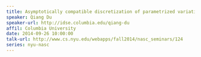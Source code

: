 ```yaml
---
title: Asymptotically compatible discretization of parametrized variational problems with applications to nonlocal models
speaker: Qiang Du
speaker-url: http://idse.columbia.edu/qiang-du
affil: Columbia University
date: 2014-09-26 10:00:00
talk-url: http://www.cs.nyu.edu/webapps/fall2014/nasc_seminars/124
series: nyu-nasc
---
```

